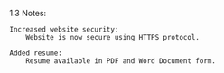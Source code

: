
1.3 Notes:

    Increased website security:
        Website is now secure using HTTPS protocol.
    
    Added resume: 
        Resume available in PDF and Word Document form.
